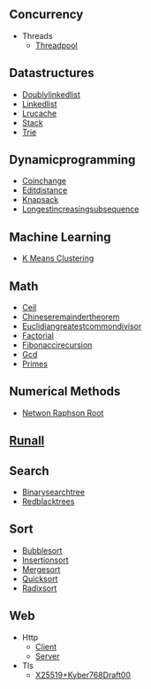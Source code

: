 
## Concurrency
  * Threads
    * [Threadpool](https://github.com/TheAlgorithms/Zig/blob/HEAD/concurrency/threads/ThreadPool.zig)

## Datastructures
  * [Doublylinkedlist](https://github.com/TheAlgorithms/Zig/blob/HEAD/dataStructures/doublyLinkedList.zig)
  * [Linkedlist](https://github.com/TheAlgorithms/Zig/blob/HEAD/dataStructures/linkedList.zig)
  * [Lrucache](https://github.com/TheAlgorithms/Zig/blob/HEAD/dataStructures/lruCache.zig)
  * [Stack](https://github.com/TheAlgorithms/Zig/blob/HEAD/dataStructures/stack.zig)
  * [Trie](https://github.com/TheAlgorithms/Zig/blob/HEAD/dataStructures/trie.zig)

## Dynamicprogramming
  * [Coinchange](https://github.com/TheAlgorithms/Zig/blob/HEAD/dynamicProgramming/coinChange.zig)
  * [Editdistance](https://github.com/TheAlgorithms/Zig/blob/HEAD/dynamicProgramming/editDistance.zig)
  * [Knapsack](https://github.com/TheAlgorithms/Zig/blob/HEAD/dynamicProgramming/knapsack.zig)
  * [Longestincreasingsubsequence](https://github.com/TheAlgorithms/Zig/blob/HEAD/dynamicProgramming/longestIncreasingSubsequence.zig)

## Machine Learning
  * [K Means Clustering](https://github.com/TheAlgorithms/Zig/blob/HEAD/machine_learning/k_means_clustering.zig)

## Math
  * [Ceil](https://github.com/TheAlgorithms/Zig/blob/HEAD/math/ceil.zig)
  * [Chineseremaindertheorem](https://github.com/TheAlgorithms/Zig/blob/HEAD/math/chineseRemainderTheorem.zig)
  * [Euclidiangreatestcommondivisor](https://github.com/TheAlgorithms/Zig/blob/HEAD/math/euclidianGreatestCommonDivisor.zig)
  * [Factorial](https://github.com/TheAlgorithms/Zig/blob/HEAD/math/factorial.zig)
  * [Fibonaccirecursion](https://github.com/TheAlgorithms/Zig/blob/HEAD/math/fibonacciRecursion.zig)
  * [Gcd](https://github.com/TheAlgorithms/Zig/blob/HEAD/math/gcd.zig)
  * [Primes](https://github.com/TheAlgorithms/Zig/blob/HEAD/math/primes.zig)

## Numerical Methods
  * [Netwon Raphson Root](https://github.com/TheAlgorithms/Zig/blob/HEAD/numerical_methods/newton_raphson_root.zig)

## [Runall](https://github.com/TheAlgorithms/Zig/blob/HEAD//runall.zig)

## Search
  * [Binarysearchtree](https://github.com/TheAlgorithms/Zig/blob/HEAD/search/binarySearchTree.zig)
  * [Redblacktrees](https://github.com/TheAlgorithms/Zig/blob/HEAD/search/redBlackTrees.zig)

## Sort
  * [Bubblesort](https://github.com/TheAlgorithms/Zig/blob/HEAD/sort/bubbleSort.zig)
  * [Insertionsort](https://github.com/TheAlgorithms/Zig/blob/HEAD/sort/insertionSort.zig)
  * [Mergesort](https://github.com/TheAlgorithms/Zig/blob/HEAD/sort/mergeSort.zig)
  * [Quicksort](https://github.com/TheAlgorithms/Zig/blob/HEAD/sort/quickSort.zig)
  * [Radixsort](https://github.com/TheAlgorithms/Zig/blob/HEAD/sort/radixSort.zig)

## Web
  * Http
    * [Client](https://github.com/TheAlgorithms/Zig/blob/HEAD/web/http/client.zig)
    * [Server](https://github.com/TheAlgorithms/Zig/blob/HEAD/web/http/server.zig)
  * Tls
    * [X25519+Kyber768Draft00](https://github.com/TheAlgorithms/Zig/blob/HEAD/web/tls/X25519+Kyber768Draft00.zig)
